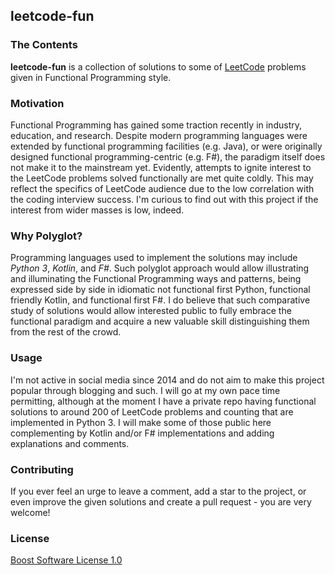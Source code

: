 ## leetcode-fun

### The Contents
**leetcode-fun** is a collection of solutions to some of [LeetCode](https://leetcode.com/) problems
given in Functional Programming style.

### Motivation
Functional Programming has gained some traction recently in industry, education, and research. Despite modern
programming languages were extended by functional programming facilities (e.g. Java), or were originally designed 
functional programming-centric (e.g. F#), the paradigm itself does not make it to the mainstream yet. Evidently,
attempts to ignite interest to the LeetCode problems solved functionally are met quite coldly.
This may reflect the specifics of LeetCode audience due to the low correlation with the coding interview success. I'm
curious to find out with this project if the interest from wider masses is low, indeed.


### Why Polyglot?
Programming languages used to implement the solutions may include _Python 3_, _Kotlin_, and _F#_.
Such polyglot approach would allow illustrating and illuminating the Functional Programming ways and patterns, being
expressed side by side in idiomatic not functional first Python, functional friendly Kotlin, and functional first F#.
I do believe that such comparative study of solutions would allow interested public to fully embrace the functional
paradigm and acquire a new valuable skill distinguishing them from the rest of the crowd.

### Usage
I'm not active in social media since 2014 and do not aim to make this project popular through blogging and such.
I will go at my own pace time permitting, although at the moment I have a private repo having functional solutions to
around 200 of LeetCode problems and counting that are implemented in Python 3. I will make some of those public here
complementing by Kotlin and/or F# implementations and adding explanations and comments.

### Contributing
If you ever feel an urge to leave a comment, add a star to the project, or even improve the given solutions and create
a pull request - you are very welcome!

### License
[Boost Software License 1.0](https://choosealicense.com/licenses/bsl-1.0/)